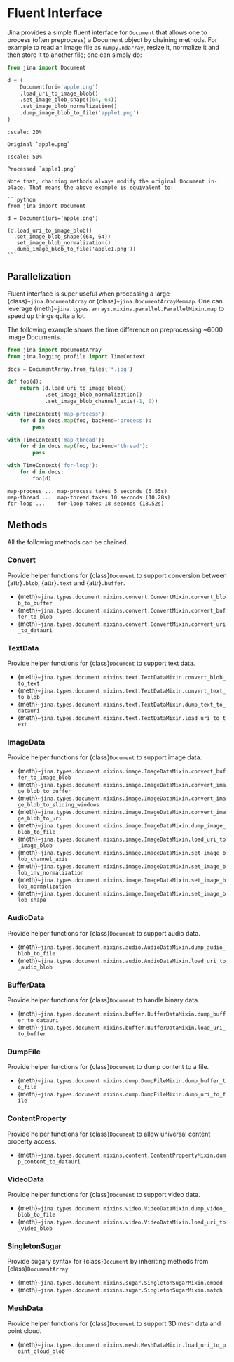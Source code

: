 # Fluent Interface

Jina provides a simple fluent interface for `Document` that allows one to process (often preprocess) a Document object by chaining methods. For example to read an image file as `numpy.ndarray`, resize it, normalize it and then store it to another file; one can simply do:

```python
from jina import Document

d = (
    Document(uri='apple.png')
    .load_uri_to_image_blob()
    .set_image_blob_shape((64, 64))
    .set_image_blob_normalization()
    .dump_image_blob_to_file('apple1.png')
)
```

```{figure} apple.png
:scale: 20%

Original `apple.png`
```

```{figure} apple1.png
:scale: 50%

Processed `apple1.png`
```

````{important}
Note that, chaining methods always modify the original Document in-place. That means the above example is equivalent to:

```python
from jina import Document

d = Document(uri='apple.png')

(d.load_uri_to_image_blob()
  .set_image_blob_shape((64, 64))
  .set_image_blob_normalization()
  .dump_image_blob_to_file('apple1.png'))
```
````

## Parallelization

Fluent interface is super useful when processing a large {class}`~jina.DocumentArray` or {class}`~jina.DocumentArrayMemmap`. One can leverage {meth}`~jina.types.arrays.mixins.parallel.ParallelMixin.map` to speed up things quite a lot. 

The following example shows the time difference on preprocessing ~6000 image Documents.

```python
from jina import DocumentArray
from jina.logging.profile import TimeContext

docs = DocumentArray.from_files('*.jpg')

def foo(d):
    return (d.load_uri_to_image_blob()
            .set_image_blob_normalization()
            .set_image_blob_channel_axis(-1, 0))

with TimeContext('map-process'):
    for d in docs.map(foo, backend='process'):
        pass

with TimeContext('map-thread'):
    for d in docs.map(foo, backend='thread'):
        pass

with TimeContext('for-loop'):
    for d in docs:
        foo(d)
```

```text
map-process ...	map-process takes 5 seconds (5.55s)
map-thread ...	map-thread takes 10 seconds (10.28s)
for-loop ...	for-loop takes 18 seconds (18.52s)
```

## Methods

All the following methods can be chained.


<!-- fluent-interface-start -->
### Convert
Provide helper functions for {class}`Document` to support conversion between {attr}`.blob`, {attr}`.text`
and {attr}`.buffer`.
- {meth}`~jina.types.document.mixins.convert.ConvertMixin.convert_blob_to_buffer`
- {meth}`~jina.types.document.mixins.convert.ConvertMixin.convert_buffer_to_blob`
- {meth}`~jina.types.document.mixins.convert.ConvertMixin.convert_uri_to_datauri`


### TextData
Provide helper functions for {class}`Document` to support text data.
- {meth}`~jina.types.document.mixins.text.TextDataMixin.convert_blob_to_text`
- {meth}`~jina.types.document.mixins.text.TextDataMixin.convert_text_to_blob`
- {meth}`~jina.types.document.mixins.text.TextDataMixin.dump_text_to_datauri`
- {meth}`~jina.types.document.mixins.text.TextDataMixin.load_uri_to_text`


### ImageData
Provide helper functions for {class}`Document` to support image data.
- {meth}`~jina.types.document.mixins.image.ImageDataMixin.convert_buffer_to_image_blob`
- {meth}`~jina.types.document.mixins.image.ImageDataMixin.convert_image_blob_to_buffer`
- {meth}`~jina.types.document.mixins.image.ImageDataMixin.convert_image_blob_to_sliding_windows`
- {meth}`~jina.types.document.mixins.image.ImageDataMixin.convert_image_blob_to_uri`
- {meth}`~jina.types.document.mixins.image.ImageDataMixin.dump_image_blob_to_file`
- {meth}`~jina.types.document.mixins.image.ImageDataMixin.load_uri_to_image_blob`
- {meth}`~jina.types.document.mixins.image.ImageDataMixin.set_image_blob_channel_axis`
- {meth}`~jina.types.document.mixins.image.ImageDataMixin.set_image_blob_inv_normalization`
- {meth}`~jina.types.document.mixins.image.ImageDataMixin.set_image_blob_normalization`
- {meth}`~jina.types.document.mixins.image.ImageDataMixin.set_image_blob_shape`


### AudioData
Provide helper functions for {class}`Document` to support audio data.
- {meth}`~jina.types.document.mixins.audio.AudioDataMixin.dump_audio_blob_to_file`
- {meth}`~jina.types.document.mixins.audio.AudioDataMixin.load_uri_to_audio_blob`


### BufferData
Provide helper functions for {class}`Document` to handle binary data.
- {meth}`~jina.types.document.mixins.buffer.BufferDataMixin.dump_buffer_to_datauri`
- {meth}`~jina.types.document.mixins.buffer.BufferDataMixin.load_uri_to_buffer`


### DumpFile
Provide helper functions for {class}`Document` to dump content to a file.
- {meth}`~jina.types.document.mixins.dump.DumpFileMixin.dump_buffer_to_file`
- {meth}`~jina.types.document.mixins.dump.DumpFileMixin.dump_uri_to_file`


### ContentProperty
Provide helper functions for {class}`Document` to allow universal content property access.
- {meth}`~jina.types.document.mixins.content.ContentPropertyMixin.dump_content_to_datauri`


### VideoData
Provide helper functions for {class}`Document` to support video data.
- {meth}`~jina.types.document.mixins.video.VideoDataMixin.dump_video_blob_to_file`
- {meth}`~jina.types.document.mixins.video.VideoDataMixin.load_uri_to_video_blob`


### SingletonSugar
Provide sugary syntax for {class}`Document` by inheriting methods from {class}`DocumentArray`
- {meth}`~jina.types.document.mixins.sugar.SingletonSugarMixin.embed`
- {meth}`~jina.types.document.mixins.sugar.SingletonSugarMixin.match`


### MeshData
Provide helper functions for {class}`Document` to support 3D mesh data and point cloud.
- {meth}`~jina.types.document.mixins.mesh.MeshDataMixin.load_uri_to_point_cloud_blob`


<!-- fluent-interface-end -->

